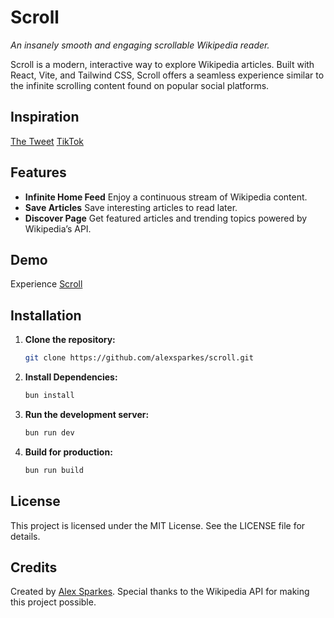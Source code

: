 # Scroll

_An insanely smooth and engaging scrollable Wikipedia reader._

Scroll is a modern, interactive way to explore Wikipedia articles. Built with React, Vite, and Tailwind CSS, Scroll offers a seamless experience similar to the infinite scrolling content found on popular social platforms.

## Inspiration

[The Tweet](https://x.com/tylerangert/status/1886560290864533983)
[TikTok](https://www.tiktok.com/foryou)

## Features

- **Infinite Home Feed** Enjoy a continuous stream of Wikipedia content.
- **Save Articles** Save interesting articles to read later.
- **Discover Page** Get featured articles and trending topics powered by Wikipedia’s API.

## Demo

Experience [Scroll](https://scroll.alexspark.es)

## Installation

1. **Clone the repository:**

   ```sh
   git clone https://github.com/alexsparkes/scroll.git
   ```

1. **Install Dependencies:**

   ```sh
   bun install
   ```

1. **Run the development server:**

   ```sh
   bun run dev
   ```

1. **Build for production:**

   ```sh
   bun run build
   ```

## License

This project is licensed under the MIT License. See the LICENSE file for details.

## Credits

Created by [Alex Sparkes](https://alexspark.es). Special thanks to the Wikipedia API for making this project possible.
